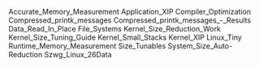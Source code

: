 Accurate_Memory_Measurement
Application_XIP
Compiler_Optimization
Compressed_printk_messages
Compressed_printk_messages_-_Results
Data_Read_In_Place
File_Systems
Kernel_Size_Reduction_Work
Kernel_Size_Tuning_Guide
Kernel_Small_Stacks
Kernel_XIP
Linux_Tiny
Runtime_Memory_Measurement
Size_Tunables
System_Size_Auto-Reduction
Szwg_Linux_26Data
